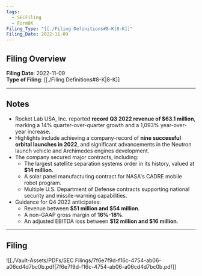 ```yaml
---
tags:
  - SECFiling
  - Form8K
Filing_Type: "[[./Filing Definitions#8-K|8-K]]"
Filing_Date: 2022-11-09
---
```


## Filing Overview

**Filing Date**: 2022-11-09  
**Type of Filing**: [[./Filing Definitions#8-K|8-K]]  

---

## Notes

- Rocket Lab USA, Inc. reported **record Q3 2022 revenue of $63.1 million**, marking a 14% quarter-over-quarter growth and a 1,093% year-over-year increase.
- Highlights include achieving a company-record of **nine successful orbital launches in 2022**, and significant advancements in the Neutron launch vehicle and Archimedes engines development.
- The company secured major contracts, including:
  - The largest satellite separation systems order in its history, valued at **$14 million**.
  - A solar panel manufacturing contract for NASA's CADRE mobile robot program.
  - Multiple U.S. Department of Defense contracts supporting national security and missile-warning capabilities.
- Guidance for Q4 2022 anticipates:
  - Revenue between **$51 million and $54 million**.
  - A non-GAAP gross margin of **16%-18%**.
  - An adjusted EBITDA loss between **$12 million and $16 million**.

---

## Filing

![[./Vault-Assets/PDFs/SEC Filings/7f6e7f9d-f16c-4754-ab06-a06cd4d7bc0b.pdf|7f6e7f9d-f16c-4754-ab06-a06cd4d7bc0b.pdf]]
